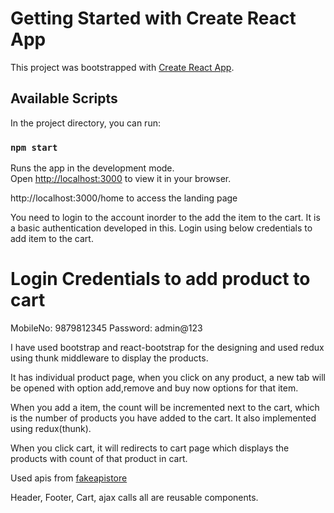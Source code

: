# Getting Started with Create React App

This project was bootstrapped with [Create React App](https://github.com/facebook/create-react-app).

## Available Scripts

In the project directory, you can run:

### `npm start`

Runs the app in the development mode.\
Open [http://localhost:3000](http://localhost:3000) to view it in your browser.

http://localhost:3000/home to access the landing page

You need to login to the account inorder to the add the item to the cart. It is a basic authentication developed in this. Login using below credentials to add item to the cart.

# Login Credentials to add product to cart
MobileNo: 9879812345
Password: admin@123

I have used bootstrap and react-bootstrap for the designing and used redux using thunk middleware to display the products. 

It has individual product page, when you click on any product, a new tab will be opened with option add,remove and buy now options for that item.

When you add a item, the count will be incremented next to the cart, which is the number of products you have added to the cart. It also implemented using redux(thunk).

When you click cart, it will redirects to cart page which displays the products with count of that product in cart.

Used apis from [fakeapistore](https://fakestoreapi.com/)

Header, Footer, Cart, ajax calls all are reusable components.

